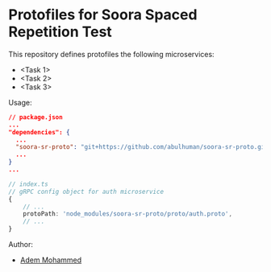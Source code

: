 # Protofiles for Soora Spaced Repetition Test

This repository defines protofiles the following microservices:

- <Task 1>
- <Task 2>
- <Task 3>

Usage:

```json
// package.json
...
"dependencies": {
  ...
  "soora-sr-proto": "git+https://github.com/abulhuman/soora-sr-proto.git",
  ...
}
...
```

```ts
// index.ts
// gRPC config object for auth microservice
{
    // ...
    protoPath: 'node_modules/soora-sr-proto/proto/auth.proto',
    // ...
}
```

Author:

- [Adem Mohammed](abulhuman.dev@gmail.com)

